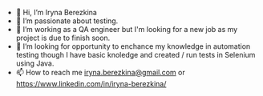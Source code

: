 - 👋 Hi, I’m Iryna Berezkina
- 👀 I’m passionate about testing.
- 🌱 I’m working as a QA engineer but I'm looking for a new job as my project is due to finish soon.
- 💞️ I’m looking for opportunity to enchance my knowledge in automation testing though I have basic knoledge and created / run tests in Selenium using Java.
- 📫 How to reach me iryna.berezkina@gmail.com or https://www.linkedin.com/in/iryna-berezkina/


